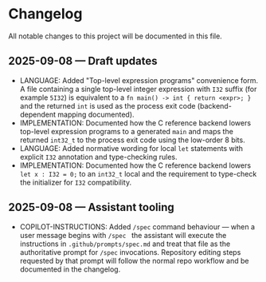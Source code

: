 # Changelog

All notable changes to this project will be documented in this file.

## 2025-09-08 — Draft updates

- LANGUAGE: Added "Top-level expression programs" convenience form. A file containing a single top-level integer expression with `I32` suffix (for example `5I32`) is equivalent to a `fn main() -> int { return <expr>; }` and the returned `int` is used as the process exit code (backend-dependent mapping documented).
- IMPLEMENTATION: Documented how the C reference backend lowers top-level expression programs to a generated `main` and maps the returned `int32_t` to the process exit code using the low-order 8 bits.
 - LANGUAGE: Added normative wording for local `let` statements with explicit `I32` annotation and type-checking rules.
 - IMPLEMENTATION: Documented how the C reference backend lowers `let x : I32 = 0;` to an `int32_t` local and the requirement to type-check the initializer for `I32` compatibility.

## 2025-09-08 — Assistant tooling

- COPILOT-INSTRUCTIONS: Added `/spec` command behaviour — when a user message begins with `/spec ` the assistant will execute the instructions in `.github/prompts/spec.md` and treat that file as the authoritative prompt for `/spec` invocations. Repository editing steps requested by that prompt will follow the normal repo workflow and be documented in the changelog.

